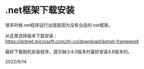 # .net框架下载安装

很多时候.net程序运行出错是因为没有合适的.net框架。  

从这里选择版本下载安装：  
https://dotnet.microsoft.com/zh-cn/download/dotnet-framework  

最好下载脱机安装程序，提示缺少4.0版本时最好安装4.8版本的。  


2022/9/14  

